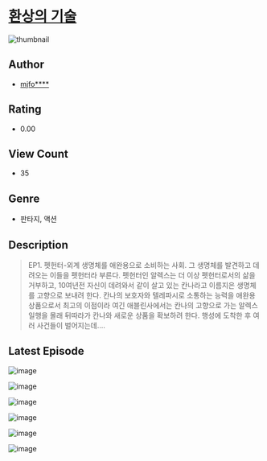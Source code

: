 # [환상의 기술](https://comic.naver.com/bestChallenge/list?titleId=811061)
![thumbnail](https://image-comic.pstatic.net/user_contents_data/challenge_comic/2023/05/25/upload_3702584736489170020_480x623.jpeg)

## Author
- [mjfo****](https://comic.naver.com/artistTitle?id=367180)

## Rating
- 0.00

## View Count
- 35

## Genre
- 판타지, 액션

## Description
> EP1. 펫헌터-외계 생명체를 애완용으로 소비하는 사회. 그 생명체를 발견하고 데려오는 이들을 펫헌터라 부른다. 펫헌터인 알렉스는 더 이상 펫헌터로서의 삶을 거부하고, 10여년전 자신이 데려와서 같이 살고 있는 칸나라고 이름지은 생명체를 고향으로 보내려 한다. 칸나의 보호자와 텔레파시로 소통하는 능력을 애완용 상품으로서 최고의 이점이라 여긴 애블린사에서는 칸나의 고향으로 가는 알렉스 일행을 몰래 뒤따라가 칸나와 새로운 상품을 확보하려 한다. 행성에 도착한 후 여러 사건들이 벌어지는데....


## Latest Episode
![image](https://image-comic.pstatic.net/user_contents_data/challenge_comic/2023/05/25/367180/upload_3545521690911455032.jpeg)

![image](https://image-comic.pstatic.net/user_contents_data/challenge_comic/2023/05/25/367180/upload_7148398094309275952.jpeg)

![image](https://image-comic.pstatic.net/user_contents_data/challenge_comic/2023/05/25/367180/upload_7089568952328664115.jpeg)

![image](https://image-comic.pstatic.net/user_contents_data/challenge_comic/2023/05/25/367180/upload_3617343998070436918.jpeg)

![image](https://image-comic.pstatic.net/user_contents_data/challenge_comic/2023/05/25/367180/upload_7293360116805482086.jpeg)

![image](https://image-comic.pstatic.net/user_contents_data/challenge_comic/2023/05/25/367180/upload_7149244717421126707.jpeg)
